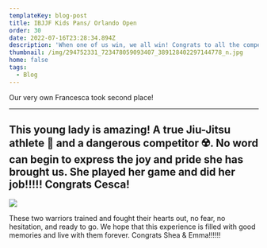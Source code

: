 ```yaml
---
templateKey: blog-post
title: IBJJF Kids Pans/ Orlando Open
order: 30
date: 2022-07-16T23:28:34.894Z
description: 'When one of us win, we all win! Congrats to all the competitors! '
thumbnail: /img/294752331_723478059093407_389128402297144778_n.jpg
home: false
tags:
  - Blog
---
```

Our very own Francesca took second place!

- - -

## This young lady is amazing! A true Jiu-Jitsu athlete 🥋 and a dangerous competitor ☢️. No word can begin to express the joy and pride she has brought us. She played her game and did her job!!!!! Congrats Cesca!

![](/img/294618039_723478062426740_5690541540169456131_n.jpg)

These two warriors trained and fought their hearts out, no fear, no hesitation, and ready to go. We hope that this experience is filled with good memories and live with them forever. Congrats Shea & Emma!!!!!!
